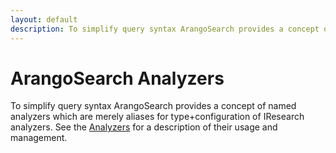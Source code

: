 ```yaml
---
layout: default
description: To simplify query syntax ArangoSearch provides a concept of named analyzerswhich are merely aliases for type+configuration of IResearch analyzers
---
```

ArangoSearch Analyzers
======================

To simplify query syntax ArangoSearch provides a concept of named analyzers
which are merely aliases for type+configuration of IResearch analyzers. See
the [Analyzers](analyzers.html) for a description of their usage
and management.
